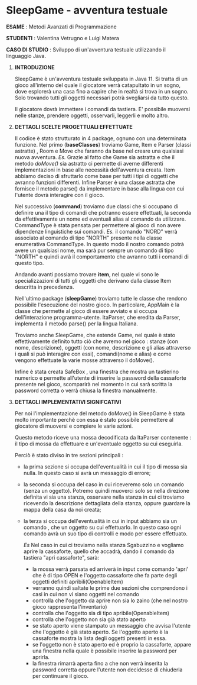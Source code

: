 # SleepGame - avventura testuale 

**ESAME** : Metodi Avanzati di Programmazione

**STUDENTI** : Valentina Vetrugno e Luigi Matera

**CASO DI STUDIO** : Sviluppo di un'avventura testuale utilizzando il linguaggio Java.


1. **INTRODUZIONE**

   SleepGame è un'avventura testuale sviluppata in Java 11. Si tratta di un gioco all'interno del quale il giocatore verrà catapultato in un sogno, dove esplorerà una casa fino a capire che in realtà si trova in un sogno. Solo trovando tutti gli oggetti necessari potrà svegliarsi da tutto questo.

   Il giocatore dovrà immettere i comandi da tastiera.
   E' possibile muoversi nelle stanze, prendere oggetti, osservarli, leggerli e molto altro. 

2. **DETTAGLI SCELTE PROGETTUALI EFFETTUATE**

   Il codice è stato strutturato in 4 package, ognuno con una determinata funzione.
   Nel primo (**baseClasses**) troviamo Game, Item e Parser (classi astratte) , Room e Move che faranno da base nel creare una qualsiasi nuova avventura.
   *Es.* Grazie al fatto che Game sia astratta e che il metodo *doMove()* sia astratto ci permette di averne differenti implementazioni in base alle necessità dell'avventura creata.
   Item abbiamo deciso di sfruttarlo come base per tutti i tipi di oggetti che avranno funzioni differenti.
   Infine Parser è una classe astratta che fornisce il metodo parse() da implementare in base alla lingua con cui l'utente dovrà interagire con il gioco.

   Nel successivo (**command**) troviamo due classi che si occupano di definire una il tipo di comandi che potranno essere effettuati, la seconda da effettivamente un nome ed eventuali alias al comando da utilizzare. 
   CommandType è stata pensata per permettere al gioco di non avere dipendenze linguistiche sui comandi. 
   *Es.* il comando "NORD" verrà associato al comando di tipo "NORTH" presente nella classe enumerativa CommandType. In questo modo il nostro comando potrà avere un qualsiasi nome, ma sarà pur sempre un comando di tipo "NORTH" e quindi avrà il comportamento che avranno tutti i comandi di questo tipo.

   Andando avanti possiamo trovare  **item**, nel quale vi sono le specializzazioni di tutti gli oggetti che derivano dalla classe Item descritta in precedenza.

   Nell'ultimo package (**sleepGame**) troviamo tutte le classe che rendono possibile l'esecuzione del nostro gioco. 
   In particolare, AppMain è la classe che permette al gioco di essere avviato e si occupa dell'interazione programma-utente.
   ItaParser, che eredita da Parser, implementa il metodo parse() per la lingua Italiana.

   Troviamo anche SleepGame, che estende Game, nel quale è stato effettivamente definito tutto ciò che avremo nel gioco : stanze (con nome, descrizione), oggetti (con nome, descrizione e gli alias attraverso i quali si può interagire con essi), comandi(nome e alias) e come vengono effettuate la varie mosse attraverso il doMove().

   Infine è stata creata SafeBox , una finestra che mostra un tastierino numerico e permette all'utente di inserire la password della cassaforte presente nel gioco, scomparirà nel momento in cui sarà scritta la password corretta o verrà chiusa la finestra manualmente.

3. **DETTAGLI IMPLEMENTATIVI SIGNIFCATIVI**

   Per noi l'implementazione del metodo doMove() in SleepGame è stata molto importante perchè con essa è stato possibile permettere al giocatore di muoversi e compiere le varie azioni.

   Questo metodo riceve una mossa decodificata da ItaParser contenente : il tipo di mossa da effettuare e un'eventuale oggetto su cui eseguirla.

   Perciò è stato diviso in tre sezioni principali :

   - la prima sezione si occupa dell'eventualità in cui il tipo di mossa sia nulla. In questo caso si avrà un messaggio di errore;

   - la seconda si occupa del caso in cui riceveremo solo un comando (senza un oggetto). Potremo quindi muoverci solo se nella direzione definita vi sia una stanza, osservare nella stanza in cui ci troviamo ricevendo la descrizione dettagliata della stanza, oppure guardare la mappa della casa da noi creata;

   - la terza si occupa dell'eventualità in cui in input abbiamo sia un comando , che un oggetto su cui effettuarlo. In questo caso ogni comando avrà un suo tipo di controlli e modo per essere effettuato. 

     *Es* Nel caso in cui ci troviamo nella stanza Sgabuzzino e vogliamo aprire la cassaforte, quello che accadrà, dando il comando da tastiera "apri cassaforte", sarà: 

     - la mossa verrà parsata ed arriverà in input come comando 'apri' che è di tipo OPEN e l'oggetto cassaforte che fa parte degli oggetti definiti apribili(OpenableItem)
     - verranno quindi saltate le prime due sezioni che comprendono i casi in cui non vi siano oggetti nel comando
     - controlla che l'oggetto da aprire non sia lo zaino (che nel nostro gioco rappresenta l'inventario)
     - controlla che l'oggetto sia di tipo apribile(OpenableItem)
     - controlla che l'oggetto non sia già stato aperto
     - se stato aperto viene stampato un messaggio che avvisa l'utente che l'oggetto è già stato aperto. 
       Se l'oggetto aperto è la cassaforte mostra la lista degli oggetti presenti in essa.
     - se l'oggetto non è stato aperto ed è proprio la cassaforte, appare una finestra nella quale è possibile inserire la password per aprirla.
     - la finestra rimarrà aperta fino a che non verrà inserita la password corretta oppure l'utente non decidesse di chiuderla per continuare il gioco.
